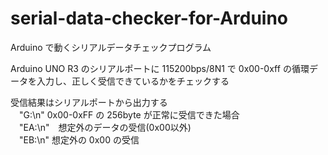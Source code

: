 # serial-data-checker-for-Arduino
Arduino で動くシリアルデータチェックプログラム 

Arduino UNO R3 のシリアルポートに 115200bps/8N1 で 0x00-0xff の循環データを入力し、正しく受信できているかをチェックする

受信結果はシリアルポートから出力する  
 　"G:\n"   0x00-0xFF の 256byte が正常に受信できた場合  
 　"EA:\n"　想定外のデータの受信(0x00以外)  
 　"EB:\n"  想定外の 0x00 の受信  
  
